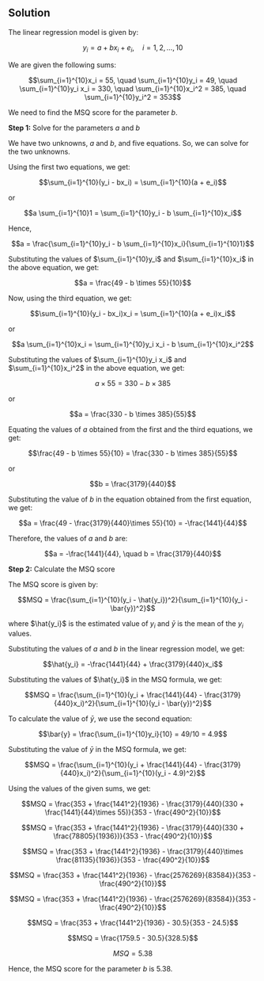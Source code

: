 

## Solution

The linear regression model is given by:

$$y_i = a + bx_i + e_i, \quad i = 1,2,\ldots,10$$

We are given the following sums:

$$\sum_{i=1}^{10}x_i = 55, \quad \sum_{i=1}^{10}y_i = 49, \quad \sum_{i=1}^{10}y_i x_i = 330, \quad \sum_{i=1}^{10}x_i^2 = 385, \quad \sum_{i=1}^{10}y_i^2 = 353$$

We need to find the MSQ score for the parameter $b$.

**Step 1:** Solve for the parameters $a$ and $b$

We have two unknowns, $a$ and $b$, and five equations. So, we can solve for the two unknowns.

Using the first two equations, we get:

$$\sum_{i=1}^{10}(y_i - bx_i) = \sum_{i=1}^{10}(a + e_i)$$

or

$$a \sum_{i=1}^{10}1 = \sum_{i=1}^{10}y_i - b \sum_{i=1}^{10}x_i$$

Hence,

$$a = \frac{\sum_{i=1}^{10}y_i - b \sum_{i=1}^{10}x_i}{\sum_{i=1}^{10}1}$$

Substituting the values of $\sum_{i=1}^{10}y_i$ and $\sum_{i=1}^{10}x_i$ in the above equation, we get:

$$a = \frac{49 - b \times 55}{10}$$

Now, using the third equation, we get:

$$\sum_{i=1}^{10}(y_i - bx_i)x_i = \sum_{i=1}^{10}(a + e_i)x_i$$

or

$$a \sum_{i=1}^{10}x_i = \sum_{i=1}^{10}y_i x_i - b \sum_{i=1}^{10}x_i^2$$

Substituting the values of $\sum_{i=1}^{10}y_i x_i$ and $\sum_{i=1}^{10}x_i^2$ in the above equation, we get:

$$a \times 55 = 330 - b \times 385$$

or

$$a = \frac{330 - b \times 385}{55}$$

Equating the values of $a$ obtained from the first and the third equations, we get:

$$\frac{49 - b \times 55}{10} = \frac{330 - b \times 385}{55}$$

or

$$b = \frac{3179}{440}$$

Substituting the value of $b$ in the equation obtained from the first equation, we get:

$$a = \frac{49 - \frac{3179}{440}\times 55}{10} = -\frac{1441}{44}$$

Therefore, the values of $a$ and $b$ are:

$$a = -\frac{1441}{44}, \quad b = \frac{3179}{440}$$

**Step 2:** Calculate the MSQ score

The MSQ score is given by:

$$MSQ = \frac{\sum_{i=1}^{10}(y_i - \hat{y_i})^2}{\sum_{i=1}^{10}(y_i - \bar{y})^2}$$

where $\hat{y_i}$ is the estimated value of $y_i$ and $\bar{y}$ is the mean of the $y_i$ values.

Substituting the values of $a$ and $b$ in the linear regression model, we get:

$$\hat{y_i} = -\frac{1441}{44} + \frac{3179}{440}x_i$$

Substituting the values of $\hat{y_i}$ in the MSQ formula, we get:

$$MSQ = \frac{\sum_{i=1}^{10}(y_i + \frac{1441}{44} - \frac{3179}{440}x_i)^2}{\sum_{i=1}^{10}(y_i - \bar{y})^2}$$

To calculate the value of $\bar{y}$, we use the second equation:

$$\bar{y} = \frac{\sum_{i=1}^{10}y_i}{10} = 49/10 = 4.9$$

Substituting the value of $\bar{y}$ in the MSQ formula, we get:

$$MSQ = \frac{\sum_{i=1}^{10}(y_i + \frac{1441}{44} - \frac{3179}{440}x_i)^2}{\sum_{i=1}^{10}(y_i - 4.9)^2}$$

Using the values of the given sums, we get:

$$MSQ = \frac{353 + \frac{1441^2}{1936} - \frac{3179}{440}(330 + \frac{1441}{44}\times 55)}{353 - \frac{490^2}{10}}$$

$$MSQ = \frac{353 + \frac{1441^2}{1936} - \frac{3179}{440}(330 + \frac{78805}{1936})}{353 - \frac{490^2}{10}}$$

$$MSQ = \frac{353 + \frac{1441^2}{1936} - \frac{3179}{440}\times \frac{81135}{1936}}{353 - \frac{490^2}{10}}$$

$$MSQ = \frac{353 + \frac{1441^2}{1936} - \frac{2576269}{83584}}{353 - \frac{490^2}{10}}$$

$$MSQ = \frac{353 + \frac{1441^2}{1936} - \frac{2576269}{83584}}{353 - \frac{490^2}{10}}$$

$$MSQ = \frac{353 + \frac{1441^2}{1936} - 30.5}{353 - 24.5}$$

$$MSQ = \frac{1759.5 - 30.5}{328.5}$$

$$MSQ = 5.38$$

Hence, the MSQ score for the parameter $b$ is 5.38.